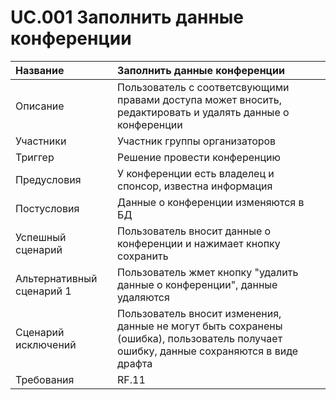 # UC.001 Заполнить данные конференции
<!-- Подробное описание сценария использования системы с привязкой к ролям участников и задействованным бизнес-сущностям 
https://confluence.mts.ru/pages/viewpage.action?pageId=375782119 
-->
| Название | Заполнить данные конференции |
|:---------------------------|:------|
| Описание | Пользователь с соответсвующими правами доступа может вносить, редактировать и удалять данные о конференции |
| Участники | Участник группы организаторов |
| Триггер | Решение провести конференцию |
| Предусловия | У конференции есть владелец и спонсор, известна информация |
| Постусловия | Данные о конференции изменяются в БД |
| Успешный сценарий | Пользователь вносит данные о конференции и нажимает кнопку сохранить |
| Альтернативный сценарий 1 | Пользователь жмет кнопку "удалить данные о конференции", данные удаляются |
| Сценарий исключений | Пользователь вносит изменения, данные не могут быть сохранены (ошибка), пользователь получает ошибку, данные сохраняются в виде  драфта  |
| Требования | RF.11 |
